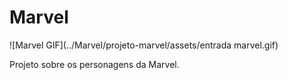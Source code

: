 # Marvel

![Marvel GIF](../Marvel/projeto-marvel/assets/entrada marvel.gif)

Projeto sobre os personagens da Marvel.

